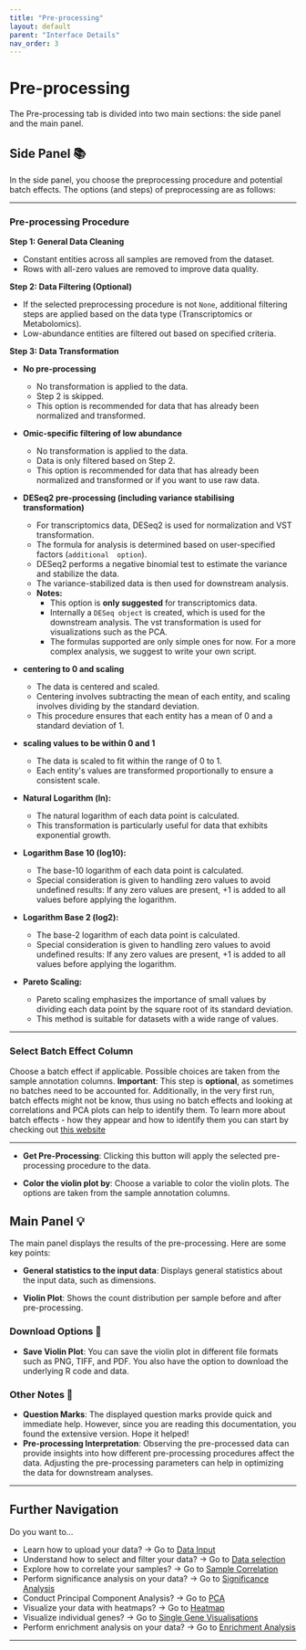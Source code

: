 ```yaml
---
title: "Pre-processing"
layout: default
parent: "Interface Details"
nav_order: 3
---
```


# Pre-processing

The Pre-processing tab is divided into two main sections: the side panel and the main panel.

## Side Panel 📚

In the side panel, you choose the preprocessing procedure and potential batch effects. 
The options (and steps) of preprocessing are as follows:

---

### Pre-processing Procedure

**Step 1: General Data Cleaning**

- Constant entities across all samples are removed from the dataset.
- Rows with all-zero values are removed to improve data quality.

**Step 2: Data Filtering (Optional)**

- If the selected preprocessing procedure is not `None`, additional filtering steps are 
  applied based on the data type (Transcriptomics or Metabolomics).
- Low-abundance entities are filtered out based on specified criteria.

**Step 3: Data Transformation**

- **No pre-processing**
  - No transformation is applied to the data.
  - Step 2 is skipped.
  - This option is recommended for data that has already been normalized and transformed.

- **Omic-specific filtering of low abundance**
  - No transformation is applied to the data.
  - Data is only filtered based on Step 2.
  - This option is recommended for data that has already been normalized and 
    transformed or if you want to use raw data.

- **DESeq2 pre-processing (including variance stabilising transformation)**
  - For transcriptomics data, DESeq2 is used for normalization and VST transformation.
  - The formula for analysis is determined based on user-specified factors (`additional 
    option`).
  - DESeq2 performs a negative binomial test to estimate the variance and stabilize the data.
  - The variance-stabilized data is then used for downstream analysis.
  - **Notes:** 
    - This option is **only suggested** for transcriptomics data.
    - Internally a `DESeq object` is created, which is used for the downstream 
      analysis. The vst transformation is used for visualizations such as the PCA.
    - The formulas supported are only simple ones for now. For a more complex 
      analysis, we suggest to write your own script.

- **centering to 0 and scaling**
  - The data is centered and scaled.
  - Centering involves subtracting the mean of each entity, and scaling involves dividing by the standard deviation.
  - This procedure ensures that each entity has a mean of 0 and a standard deviation of 1.

- **scaling values to be within 0 and 1**
  - The data is scaled to fit within the range of 0 to 1.
  - Each entity's values are transformed proportionally to ensure a consistent scale.

- **Natural Logarithm (ln):**
  - The natural logarithm of each data point is calculated.
  - This transformation is particularly useful for data that exhibits exponential growth.

- **Logarithm Base 10 (log10):**
  - The base-10 logarithm of each data point is calculated.
  - Special consideration is given to handling zero values to avoid undefined 
    results: If any zero values are present, +1 is added to all values before applying
    the logarithm.
    
- **Logarithm Base 2 (log2):**
  - The base-2 logarithm of each data point is calculated.
  - Special consideration is given to handling zero values to avoid undefined 
    results: If any zero values are present, +1 is added to all values before applying
    the logarithm.
    
- **Pareto Scaling:**
  - Pareto scaling emphasizes the importance of small values by dividing each data point by the square root of its standard deviation.
  - This method is suitable for datasets with a wide range of values.

---

### Select Batch Effect Column

Choose a batch effect if applicable. Possible choices are taken from the sample 
annotation columns. **Important**: This step is **optional**, as sometimes no batches need 
to be accounted for. Additionally, in the very first run, batch effects might not be 
know, thus using no batch effects and looking at correlations and PCA plots can help 
to identify them. To learn more about batch effects - how they appear and how to 
identify them you can start by checking out [this website ](https://bigomics.ch/blog/the-tricky-problem-of-batch-effects-in-biological-data/)

---

-   **Get Pre-Processing**: Clicking this button will apply the selected pre-processing procedure to the data.

-   **Color the violin plot by**: Choose a variable to color the violin plots. The options are taken from the sample annotation columns.

## Main Panel 💡

The main panel displays the results of the pre-processing. Here are some key points:

-   **General statistics to the input data**: Displays general statistics about the input data, such as dimensions.

-   **Violin Plot**: Shows the count distribution per sample before and after pre-processing.

### Download Options 📂

-   **Save Violin Plot**: You can save the violin plot in different file formats such as PNG, TIFF, and PDF. You also have the option to download the underlying R code and data.

### Other Notes 📌

-   **Question Marks**: The displayed question marks provide quick and immediate help. However, since you are reading this documentation, you found the extensive version. Hope it helped!
-   **Pre-processing Interpretation**: Observing the pre-processed data can provide insights into how different pre-processing procedures affect the data. Adjusting the pre-processing parameters can help in optimizing the data for downstream analyses.

---

## Further Navigation

Do you want to...

- Learn how to upload your data? → Go to [Data Input](01-required-data-input.md)
- Understand how to select and filter your data? → Go to [Data selection](02-selection.md)
- Explore how to correlate your samples? → Go to [Sample Correlation](04-sample-correlation.md)
- Perform significance analysis on your data? → Go to [Significance Analysis](05-significance-analysis.md)
- Conduct Principal Component Analysis? → Go to [PCA](06-pca.md)
- Visualize your data with heatmaps? → Go to [Heatmap](07-heatmap.md)
- Visualize individual genes? → Go to [Single Gene Visualisations](08-single-gene-visualisations.md)
- Perform enrichment analysis on your data? → Go to [Enrichment Analysis](09-enrichment-analysis.md)

---
